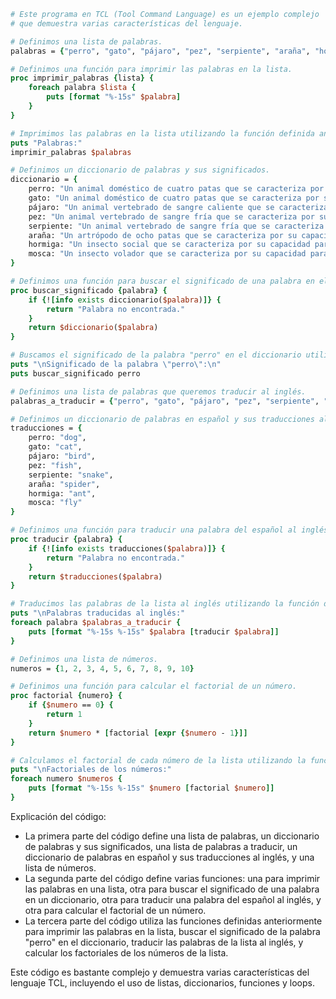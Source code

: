 ```tcl
# Este programa en TCL (Tool Command Language) es un ejemplo complejo
# que demuestra varias características del lenguaje.

# Definimos una lista de palabras.
palabras = {"perro", "gato", "pájaro", "pez", "serpiente", "araña", "hormiga", "mosca"}

# Definimos una función para imprimir las palabras en la lista.
proc imprimir_palabras {lista} {
    foreach palabra $lista {
        puts [format "%-15s" $palabra]
    }
}

# Imprimimos las palabras en la lista utilizando la función definida anteriormente.
puts "Palabras:"
imprimir_palabras $palabras

# Definimos un diccionario de palabras y sus significados.
diccionario = {
    perro: "Un animal doméstico de cuatro patas que se caracteriza por su lealtad y su capacidad para ladrar.",
    gato: "Un animal doméstico de cuatro patas que se caracteriza por su independencia y su capacidad para ronronear.",
    pájaro: "Un animal vertebrado de sangre caliente que se caracteriza por su capacidad para volar.",
    pez: "Un animal vertebrado de sangre fría que se caracteriza por su capacidad para nadar.",
    serpiente: "Un animal vertebrado de sangre fría que se caracteriza por su cuerpo largo y delgado y su capacidad para deslizarse.",
    araña: "Un artrópodo de ocho patas que se caracteriza por su capacidad para tejer redes.",
    hormiga: "Un insecto social que se caracteriza por su capacidad para construir colonias complejas.",
    mosca: "Un insecto volador que se caracteriza por su capacidad para transmitir enfermedades."
}

# Definimos una función para buscar el significado de una palabra en el diccionario.
proc buscar_significado {palabra} {
    if {![info exists diccionario($palabra)]} {
        return "Palabra no encontrada."
    }
    return $diccionario($palabra)
}

# Buscamos el significado de la palabra "perro" en el diccionario utilizando la función definida anteriormente.
puts "\nSignificado de la palabra \"perro\":\n"
puts buscar_significado perro

# Definimos una lista de palabras que queremos traducir al inglés.
palabras_a_traducir = {"perro", "gato", "pájaro", "pez", "serpiente", "araña", "hormiga", "mosca"}

# Definimos un diccionario de palabras en español y sus traducciones al inglés.
traducciones = {
    perro: "dog",
    gato: "cat",
    pájaro: "bird",
    pez: "fish",
    serpiente: "snake",
    araña: "spider",
    hormiga: "ant",
    mosca: "fly"
}

# Definimos una función para traducir una palabra del español al inglés.
proc traducir {palabra} {
    if {![info exists traducciones($palabra)]} {
        return "Palabra no encontrada."
    }
    return $traducciones($palabra)
}

# Traducimos las palabras de la lista al inglés utilizando la función definida anteriormente.
puts "\nPalabras traducidas al inglés:"
foreach palabra $palabras_a_traducir {
    puts [format "%-15s %-15s" $palabra [traducir $palabra]]
}

# Definimos una lista de números.
numeros = {1, 2, 3, 4, 5, 6, 7, 8, 9, 10}

# Definimos una función para calcular el factorial de un número.
proc factorial {numero} {
    if {$numero == 0} {
        return 1
    }
    return $numero * [factorial [expr {$numero - 1}]]
}

# Calculamos el factorial de cada número de la lista utilizando la función definida anteriormente.
puts "\nFactoriales de los números:"
foreach numero $numeros {
    puts [format "%-15s %-15s" $numero [factorial $numero]]
}
```

Explicación del código:

* La primera parte del código define una lista de palabras, un diccionario de palabras y sus significados, una lista de palabras a traducir, un diccionario de palabras en español y sus traducciones al inglés, y una lista de números.
* La segunda parte del código define varias funciones: una para imprimir las palabras en una lista, otra para buscar el significado de una palabra en un diccionario, otra para traducir una palabra del español al inglés, y otra para calcular el factorial de un número.
* La tercera parte del código utiliza las funciones definidas anteriormente para imprimir las palabras en la lista, buscar el significado de la palabra "perro" en el diccionario, traducir las palabras de la lista al inglés, y calcular los factoriales de los números de la lista.

Este código es bastante complejo y demuestra varias características del lenguaje TCL, incluyendo el uso de listas, diccionarios, funciones y loops.